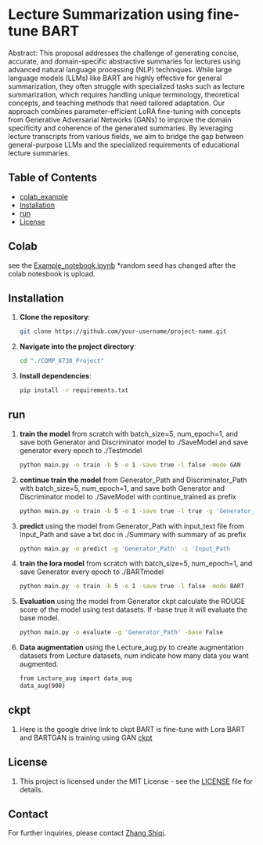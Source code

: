 # Lecture Summarization using fine-tune BART
Abstract:
This proposal addresses the challenge of generating concise, accurate, and domain-specific abstractive summaries for lectures using advanced natural language processing (NLP) techniques. While large language models (LLMs) like BART are highly effective for general summarization, they often struggle with specialized tasks such as lecture summarization, which requires handling unique terminology, theoretical concepts, and teaching methods that need tailored adaptation. Our approach combines parameter-efficient LoRA fine-tuning with concepts from Generative Adversarial Networks (GANs) to improve the domain specificity and coherence of the generated summaries. By leveraging lecture transcripts from various fields, we aim to bridge the gap between general-purpose LLMs and the specialized requirements of educational lecture summaries.
## Table of Contents
- [colab_example](#colab)
- [Installation](#installation)
- [run](#run)
- [License](#license)

## Colab
see the [Example_notebook.ipynb](Example_notebook.ipynb) *random seed has changed after the colab notesbook is upload.
## Installation
1. **Clone the repository**:
    ```bash
    git clone https://github.com/your-username/project-name.git
    ```
2. **Navigate into the project directory**:
    ```bash
    cd "./COMP_8730_Project"
    ```
3. **Install dependencies**:
    ```bash
    pip install -r requirements.txt
    ```
   
## run
1. **train the model** from scratch with batch_size=5, num_epoch=1, and save both Generator and Discriminator model to ./SaveModel and save generator every epoch to ./Testmodel
    ```bash
    python main.py -o train -b 5 -e 1 -save true -l false -mode GAN
    ```
2. **continue train the model** from Generator_Path and Discriminator_Path with batch_size=5, num_epoch=1, and save both Generator and Discriminator model to ./SaveModel with continue_trained as prefix
    ```bash
    python main.py -o train -b 5 -e 1 -save true -l true -g 'Generator_Path' -d 'Discriminator_Path'
    ```
3. **predict** using the model from Generator_Path with input_text file from Input_Path and save a txt doc in ./Summary with summary of as prefix
    ```bash
    python main.py -o predict -g 'Generator_Path' -i 'Input_Path
    ```
4. **train the lora model** from scratch with batch_size=5, num_epoch=1, and save Generator every epoch to ./BARTmodel
    ```bash
    python main.py -o train -b 5 -e 1 -save true -l false -mode BART
    ```
5. **Evaluation** using the model from Generator ckpt calculate the ROUGE score of the model using test datasets. If -base true it will evaluate the base model.
    ```bash
    python main.py -o evaluate -g 'Generator_Path' -base False
    ```
6. **Data augmentation** using the Lecture_aug.py to create augmentation datasets from Lecture datasets, num indicate how many data you want augmented.
    ```bash
    from Lecture_aug import data_aug
    data_aug(900)
    ```
## ckpt
1. Here is the google drive link to ckpt BART is fine-tune with Lora BART and BARTGAN is training using GAN
    [ckpt](https://drive.google.com/drive/folders/1qekUQg5TTpDGvjr1wOI25rxmFJ_7_Ta1?usp=sharing)
## License
1. This project is licensed under the MIT License - see the [LICENSE](LICENSE) file for details.

## Contact
For further inquiries, please contact [Zhang Shiqi](ZHANG3T3@uwindsor.ca).
